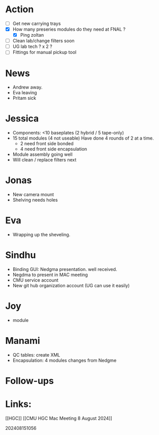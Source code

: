 
# Action 
- [ ] Get new carrying trays
- [x] How many preseries modules do they need at FNAL ? 
	- [x] Ping zoltan
- [ ] Clean lab/change filters soon
- [ ] UG lab tech ? x 2 ?
- [ ] Fittings for manual pickup tool

# News
- Andrew away.
- Eva leaving
- Pritam sick 

# Jessica
- Components: <10 baseplates (2 hybrid / 5 tape-only)
- 15 total modules (4 not useable) Have done 4 rounds of 2 at a time.
	- 2 need front side bonded
	- 4 need front side encapsulation
- Module assembly going well
- Will clean / replace filters next

# Jonas
- New camera mount
- Shelving needs holes 

# Eva
- Wrapping up the sheveling. 

# Sindhu
- Binding GUI: Nedgma presentation.  well received. 
- Negdma to present in MAC meeting
- CMU service account 
- New git hub organization account (UG can use it easily)

# Joy
- module 

# Manami 
- QC tables: create XML
- Encapsulation: 4 modules changes from Nedgme 

# Follow-ups


# Links: 
[[HGC]]
[[CMU HGC Mac Meeting 8 August 2024]]

202408151056